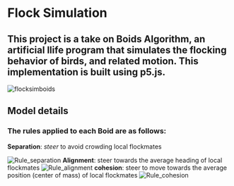 # Flock Simulation
## This project is a take on Boids Algorithm, an artificial llife program that simulates the flocking behavior of birds, and related motion. This implementation is built using p5.js.
![flocksimboids](https://github.com/TavongaTawonezvi/flock-sim-boids/assets/67804599/76ff0e8f-68f0-4574-bc86-cbfb688312a0)

## Model details

### The rules applied to each Boid are as follows:
**Separation**: *steer* to avoid crowding local flockmates


![Rule_separation](https://github.com/TavongaTawonezvi/flock-sim-boids/assets/67804599/1382d2a1-b018-4e0f-a610-51472679c5e4)
**Alignment**:  steer towards the average heading of local flockmates
![Rule_alignment](https://github.com/TavongaTawonezvi/flock-sim-boids/assets/67804599/ddbe1d23-4a5c-4828-a4d8-5a6b757e64d0)
**cohesion**: steer to move towards the average position (center of mass) of local flockmates
![Rule_cohesion](https://github.com/TavongaTawonezvi/flock-sim-boids/assets/67804599/2d8e6ee4-c658-4e7a-884b-efc51d633078)


